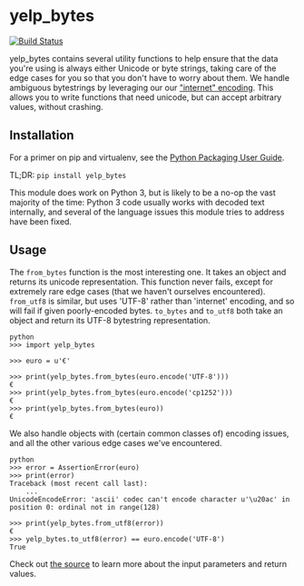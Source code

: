 # yelp_bytes

[![Build Status](https://travis-ci.org/Yelp/yelp_bytes.svg?branch=master)](https://travis-ci.org/Yelp/yelp_bytes)

yelp_bytes contains several utility functions to help ensure that the data you're using is always either Unicode or byte strings, taking care of the edge cases for you so that you don't have to worry about them. We handle ambiguous bytestrings by leveraging our our ["internet" encoding](https://github.com/Yelp/yelp_encodings). This allows you to write functions that need unicode, but can accept arbitrary values, without crashing.


## Installation

For a primer on pip and virtualenv, see the [Python Packaging User Guide](https://python-packaging-user-guide.readthedocs.org/en/latest/tutorial.html).

TL;DR: `pip install yelp_bytes`

This module does work on Python 3, but is likely to be a no-op the vast majority of the time: Python 3 code usually works with decoded text internally, and several of the language issues this module tries to address have been fixed.


## Usage

The `from_bytes` function is the most interesting one. It takes an object and returns its unicode representation.
This function never fails, except for extremely rare edge cases (that we haven't ourselves encountered).  `from_utf8` is
similar, but uses 'UTF-8' rather than 'internet' encoding, and so will fail if given poorly-encoded bytes. `to_bytes`
and `to_utf8` both take an object and return its UTF-8 bytestring representation.

    python
    >>> import yelp_bytes

    >>> euro = u'€'

    >>> print(yelp_bytes.from_bytes(euro.encode('UTF-8')))
    €
    >>> print(yelp_bytes.from_bytes(euro.encode('cp1252')))
    €
    >>> print(yelp_bytes.from_bytes(euro))
    €


We also handle objects with (certain common classes of) encoding issues, and all the other various edge cases we've
encountered.

    python
    >>> error = AssertionError(euro)
    >>> print(error)
    Traceback (most recent call last):
        ...
    UnicodeEncodeError: 'ascii' codec can't encode character u'\u20ac' in position 0: ordinal not in range(128)

    >>> print(yelp_bytes.from_utf8(error))
    €
    >>> yelp_bytes.to_utf8(error) == euro.encode('UTF-8')
    True


Check out [the source](https://github.com/Yelp/yelp_bytes/blob/HEAD/yelp_bytes.py) to learn more about the input parameters and return values.
